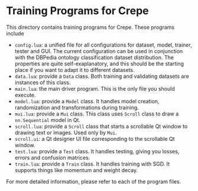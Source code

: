 # Training Programs for Crepe

This directory contains training programs for Crepe. These programs include
* `config.lua`: a unified file for all configurations for dataset, model, trainer, tester and GUI. The current configuration can be used in conjunction with the DBPedia ontology classification dataset distribution. The properties are quite self-exaplanatory, and this should be the starting place if you want to adapt it to different datasets.
* `data.lua`: provide a `Data` class. Both training and validating datasets are instances of this class.
* `main.lua`: the main driver program. This is the only file you should execute.
* `model.lua`: provide a `Model` class. It handles model creation, randomization and transformations during training.
* `mui.lua`: provide a `Mui` class. This class uses `Scroll` class to draw a `nn.Sequential` model in Qt.
* `scroll.lua`: provide a `Scroll` class that starts a scrollable Qt window to drawing text or images. Used only by `Mui`.
* `scroll.ui`: a Qt designer UI file corresponding to the scrollable Qt window.
* `test.lua`: provide a `Test` class. It handles testing, giving you losses, errors and confusion matrices.
* `train.lua`: provide a `Train` class. It handles training with SGD. It supports things like momentum and weight decay.

For more detailed information, please refer to each of the program files.

